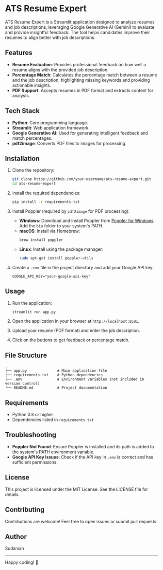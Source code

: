 
# ATS Resume Expert

ATS Resume Expert is a Streamlit application designed to analyze resumes and job descriptions, leveraging Google Generative AI (Gemini) to evaluate and provide insightful feedback. The tool helps candidates improve their resumes to align better with job descriptions.

## Features

- **Resume Evaluation**: Provides professional feedback on how well a resume aligns with the provided job description.
- **Percentage Match**: Calculates the percentage match between a resume and the job description, highlighting missing keywords and providing actionable insights.
- **PDF Support**: Accepts resumes in PDF format and extracts content for analysis.

## Tech Stack

- **Python**: Core programming language.
- **Streamlit**: Web application framework.
- **Google Generative AI**: Used for generating intelligent feedback and match percentages.
- **pdf2image**: Converts PDF files to images for processing.

## Installation

1. Clone the repository:

   ```bash
   git clone https://github.com/your-username/ats-resume-expert.git
   cd ats-resume-expert
   ```

2. Install the required dependencies:

   ```bash
   pip install -r requirements.txt
   ```

3. Install Poppler (required by `pdf2image` for PDF processing):

   - **Windows**: Download and install Poppler from [Poppler for Windows](http://blog.alivate.com.au/poppler-windows/). Add the `bin` folder to your system's PATH.
   - **macOS**: Install via Homebrew:
     ```bash
     brew install poppler
     ```
   - **Linux**: Install using the package manager:
     ```bash
     sudo apt-get install poppler-utils
     ```

4. Create a `.env` file in the project directory and add your Google API key:

   ```env
   GOOGLE_API_KEY="your-google-api-key"
   ```

## Usage

1. Run the application:

   ```bash
   streamlit run app.py
   ```

2. Open the application in your browser at `http://localhost:8501`.

3. Upload your resume (PDF format) and enter the job description.

4. Click on the buttons to get feedback or percentage match.

## File Structure

```
.
├── app.py              # Main application file
├── requirements.txt    # Python dependencies
├── .env                # Environment variables (not included in version control)
└── README.md           # Project documentation
```

## Requirements

- Python 3.8 or higher
- Dependencies listed in `requirements.txt`

## Troubleshooting

- **Poppler Not Found**: Ensure Poppler is installed and its path is added to the system's PATH environment variable.
- **Google API Key Issues**: Check if the API key in `.env` is correct and has sufficient permissions.

## License

This project is licensed under the MIT License. See the LICENSE file for details.

## Contributing

Contributions are welcome! Feel free to open issues or submit pull requests.

## Author

Sudarsan

---

Happy coding! 🎉
